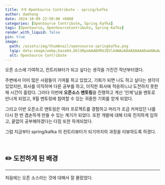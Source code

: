 ```yaml
---
title: ＃9 OpenSource Contribute - spring/kafka
author: daehong
date: 2024-10-09 22:50:00 +0800
categories: [OpenSource Contribute, Spring Kafka]
tags: [OpenSource, OpenSourceContribute, Spring Kafka]
render_with_liquid: false
pin: true
image:
  path: /assets/img/thumbnail/opensource-springkafka.png
  lqip: data:image/webp;base64,UklGRpoAAABXRUJQVlA4WAoAAAAQAAAADwAABwAAQUxQSDIAAAARL0AmbZurmr57yyIiqE8oiG0bejIYEQTgqiDA9vqnsUSI6H+oAERp2HZ65qP/VIAWAFZQOCBCAAAA8AEAnQEqEAAIAAVAfCWkAALp8sF8rgRgAP7o9FDvMCkMde9PK7euH5M1m6VWoDXf2FkP3BqV0ZYbO6NA/VFIAAAA
  alt: OpenSource Contribute
---
```


오픈 소스에 기여하고, 컨트리뷰터가 되고 싶다는 생각을 가진건 작년부터였다.

주변에서 이미 많은 사람들이 기여를 하고 있었고, 기회가 되면 나도 하고 싶다는 생각이 있었지만, 회사를 이직하며 다른 공부를 하고, 이직한 회사에 적응하느냐 도전하지 못한 채 시간이 흘렀다.
그러다 이번에 **오픈소스 멘토링**을 진행하고 계신 '인제'님을 멘토로 만나게 되었고, 9월 멘토링에 참여할 수 있는 귀중한 기회를 얻게 되었다.

그리고 이번 오픈소르 멘토링은 여러 프로젝트를 경험하고 머리가 조금 커져있던 나를 다시 한 번 겸손하게 만들 수 있는 계기가 되었다.
또한 개발에 대해 더욱 진지하게 임하고, 끝없이 공부해야겠다는 다짐 또한 하게되었다.

그럼 지금부터 spring/kafka 의 컨트리뷰터가 되기까지의 과정을 리뷰하도록 하겠다.

<br>

## ✏️ 도전하게 된 배경
---
처음에는 오픈 소스라는 것에 대해서 잘 몰랐었다.




